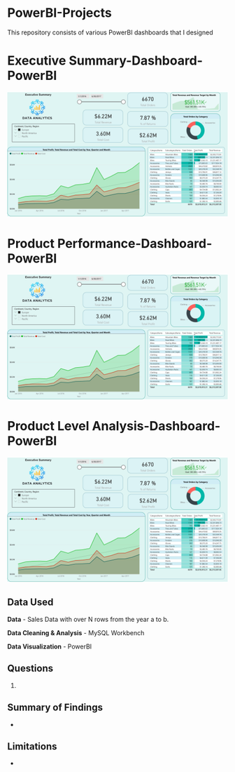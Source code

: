 # PowerBI-Projects
This repository consists of various PowerBI dashboards that I designed
# Executive Summary-Dashboard-PowerBI

![image](https://github.com/gaya3senanayake/PowerBI-Projects/blob/main/Executive%20Summary.jpg)

# Product Performance-Dashboard-PowerBI

![image](https://github.com/gaya3senanayake/PowerBI-Projects/blob/main/Executive%20Summary.jpg)

# Product Level Analysis-Dashboard-PowerBI

![image](https://github.com/gaya3senanayake/PowerBI-Projects/blob/main/Executive%20Summary.jpg)

## Data Used

**Data** - Sales Data with over N rows from the year a to b.

**Data Cleaning & Analysis** - MySQL Workbench

**Data Visualization** - PowerBI

## Questions

1. 
## Summary of Findings
 - 

## Limitations
-
